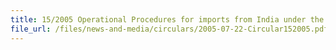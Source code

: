 ```yaml
---
title: 15/2005 Operational Procedures for imports from India under the India-Singapore Comprehensive Economic Cooperation Agreement (CECA)
file_url: /files/news-and-media/circulars/2005-07-22-Circular152005.pdf
---
```

